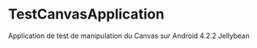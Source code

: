 TestCanvasApplication
=====================

Application de test de manipulation du Canvas sur Android 4.2.2 Jellybean
